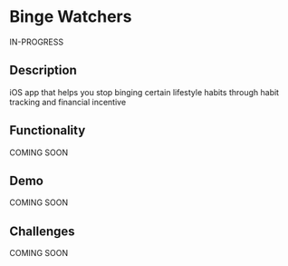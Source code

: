# Binge Watchers

IN-PROGRESS

## Description
iOS app that helps you stop binging certain lifestyle habits through habit tracking and financial incentive 

## Functionality
COMING SOON

## Demo
COMING SOON

## Challenges
COMING SOON
